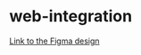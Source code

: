 # web-integration
[Link to the Figma design](https://www.figma.com/file/EQZrAxs96IgnOIleQnhXgY/Maquette-Yummy-Nouilles---Int%C3%A9gration?type=design&node-id=0%3A1&mode=design&t=Jf1ncjdCPyCdcxQK-1)